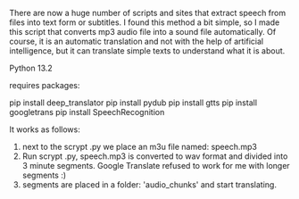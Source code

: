 There are now a huge number of scripts and sites that extract speech from files into text form or subtitles. I found this method a bit simple, so I made this script that converts mp3 audio file into a sound file automatically.
Of course, it is an automatic translation and not with the help of artificial intelligence, but it can translate simple texts to understand what it is about.

Python 13.2

requires packages:

pip install deep_translator
pip install pydub
pip install gtts
pip install googletrans
pip install SpeechRecognition

It works as follows: 
1. next to the scrypt .py we place an m3u file named: speech.mp3
2. Run scrypt .py, speech.mp3 is converted to wav format and divided into 3 minute segments. Google Translate refused to work for me with longer segments :)
3. segments are placed in a folder: 'audio_chunks' and start translating.
